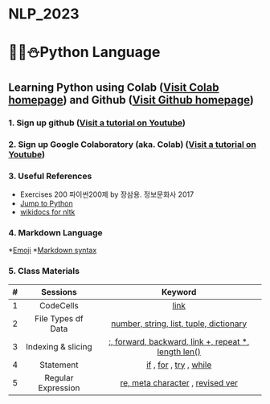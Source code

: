 # NLP_2023

# 🐹🍦⛄**Python Language**

## **Learning Python** using **Colab** ([Visit Colab homepage](https://colab.research.google.com/?utm_source=scs-index)) and **Github** ([Visit Github homepage](https://github.com/))

### **1. Sign up github** ([Visit a tutorial on Youtube](https://www.youtube.com/watch?v=c-NikCpec7U))
### **2. Sign up Google Colaboratory** (aka. Colab) ([Visit a tutorial on Youtube](https://www.youtube.com/watch?v=2X_EU18OeYM))

### **3. Useful References**

- Exercises 200 파이썬200제 by 장삼용. 정보문화사 2017
- [Jump to Python](https://wikidocs.net/book/1)
- [wikidocs for nltk](https://wikidocs.net/21667)

### **4. Markdown Language**
*[Emoji](https://gist.github.com/rxaviers/7360908)
*[Markdown syntax](https://www.markdownguide.org/basic-syntax/)

### **5. Class Materials**
|#| Sessions | Keyword |
|:--:|:--:|:--:|
| 1 | CodeCells | [link](https://github.com/bk0915/NLP_2023/blob/main/1_CodeCells_Basic.ipynb)|
| 2 | File Types df Data | [number, string, list, tuple, dictionary](https://github.com/bk0915/NLP_2023/blob/main/2_FiveTypesofData.ipynb)|
| 3 | Indexing & slicing | [:, forward, backward, link +, repeat *, length len()](https://colab.research.google.com/github/bk0915/NLP_2023/blob/main/3_Indexing_Slicing.ipynb)|
| 4 | Statement|[if](https://colab.research.google.com/github/bk0915/NLP_2023/blob/main/4_1_IfStatement.ipynb) , [for](https://colab.research.google.com/github/bk0915/NLP_2023/blob/main/4_2_ForStatement.ipynb) , [try](https://colab.research.google.com/github/bk0915/NLP_2023/blob/main/4_3_tryExceptElse_Statement.ipynb) , [while](https://colab.research.google.com/github/bk0915/NLP_2023/blob/main/4_4_WhileStatementwContinueBreak.ipynb)|
| 5 | Regular Expression | [re, meta character](https://colab.research.google.com/github/bk0915/NLP_2023/blob/main/5_RegularExpression.ipynb) , [revised ver](https://colab.research.google.com/github/bk0915/NLP_2023/blob/main/5_RegularExpression_Revised.ipynb)|
